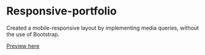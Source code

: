 # Responsive-portfolio

Created a mobile-responsive layout by implementing media queries, without the use of Bootstrap.

[Preview here](https://createbygina.github.io/Responsive-Portfolio)

